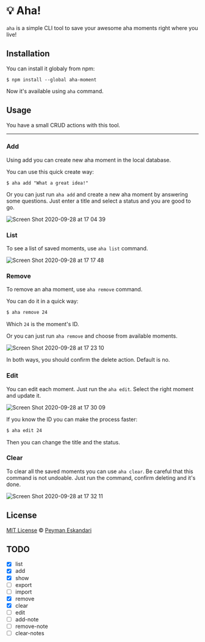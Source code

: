 # 💡 Aha!

`aha` is a simple CLI tool to save your awesome aha moments right where you live!

## Installation
You can install it globaly from npm:
```shell
$ npm install --global aha-moment
```
Now it's available using `aha` command.

## Usage
You have a small CRUD actions with this tool.

---

### Add
Using add you can create new aha moment in the local database.

You can use this quick create way:
```shell
$ aha add "What a great idea!"
```

Or you can just run `aha add` and create a new aha moment by answering some questions. Just enter a title and select a status and you are good to go.

![Screen Shot 2020-09-28 at 17 04 39](https://user-images.githubusercontent.com/2673262/94443120-7a6f0c00-01ad-11eb-8acb-068e1a967249.png)

### List
To see a list of saved moments, use `aha list` command.

![Screen Shot 2020-09-28 at 17 17 48](https://user-images.githubusercontent.com/2673262/94444023-8b6c4d00-01ae-11eb-8d3a-606e9b288442.png)

### Remove
To remove an aha moment, use `aha remove` command.

You can do it in a quick way:
```bash
$ aha remove 24
```

Which `24` is the moment's ID.

Or you can just run `aha remove` and choose from available moments.

![Screen Shot 2020-09-28 at 17 23 10](https://user-images.githubusercontent.com/2673262/94444719-4a286d00-01af-11eb-9196-6335e2e08acf.png)

In both ways, you should confirm the delete action. Default is no.

### Edit
You can edit each moment. Just run the `aha edit`. Select the right moment and update it.

![Screen Shot 2020-09-28 at 17 30 09](https://user-images.githubusercontent.com/2673262/94445575-43e6c080-01b0-11eb-92d1-a8e2faa6084f.png)

If you know the ID you can make the process faster:
```bash
$ aha edit 24
```
Then you can change the title and the status.

### Clear
To clear all the saved moments you can use `aha clear`.  Be careful that this command is not undoable. Just run the command, confirm deleting and it's done.

![Screen Shot 2020-09-28 at 17 32 11](https://user-images.githubusercontent.com/2673262/94445798-8d371000-01b0-11eb-9b1d-b48b8af2f07d.png)


## License

[MIT License](https://mit-license.org/) © [Peyman Eskandari](https://github.com/p3yman/)


## TODO
- [x] list
- [x] add
- [x] show
- [ ] export
- [ ] import
- [x] remove
- [x] clear
- [ ] edit
- [ ] add-note
- [ ] remove-note
- [ ] clear-notes
